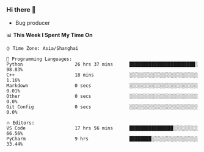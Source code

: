### Hi there 👋
* Bug producer
<!--START_SECTION:waka-->
📊 **This Week I Spent My Time On** 

```text
⌚︎ Time Zone: Asia/Shanghai

💬 Programming Languages: 
Python                   26 hrs 37 mins      ████████████████████████░   98.83% 
C++                      18 mins             ░░░░░░░░░░░░░░░░░░░░░░░░░   1.16% 
Markdown                 0 secs              ░░░░░░░░░░░░░░░░░░░░░░░░░   0.01% 
Other                    0 secs              ░░░░░░░░░░░░░░░░░░░░░░░░░   0.0% 
Git Config               0 secs              ░░░░░░░░░░░░░░░░░░░░░░░░░   0.0%

🔥 Editors: 
VS Code                  17 hrs 56 mins      ████████████████░░░░░░░░░   66.56% 
PyCharm                  9 hrs               ████████░░░░░░░░░░░░░░░░░   33.44%

```


<!--END_SECTION:waka-->
